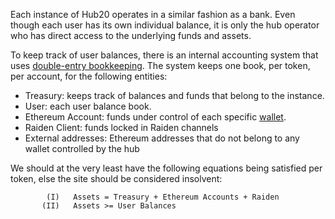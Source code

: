 Each instance of Hub20 operates in a similar fashion as a bank. Even
though each user has its own individual balance, it is only the hub
operator who has direct access to the underlying funds and assets.

To keep track of user balances, there is an internal accounting system
that uses [double-entry
bookkeeping](https://en.wikipedia.org/wiki/Double-entry_bookkeeping).
The system keeps one book, per token, per account, for the following
entities:

 - Treasury: keeps track of balances and funds that belong to the instance.
 - User: each user balance book.
 - Ethereum Account: funds under control of each specific [wallet](../reference/wallets.md).
 - Raiden Client: funds locked in Raiden channels
 - External addresses: Ethereum addresses that do not belong to any wallet controlled by the hub


We should at the very least have the following equations being
satisfied per token, else the site should be considered insolvent:

```
        (I)   Assets = Treasury + Ethereum Accounts + Raiden
       (II)   Assets >= User Balances
```
